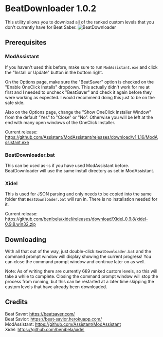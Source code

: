 # BeatDownloader 1.0.2
This utility allows you to download all of the ranked custom levels that you don't currently have for Beat Saber.
<img src="https://i.imgur.com/fz0kwft.png" alt="BeatDownloader"/>
## Prerequisites
### ModAssistant
If you haven't used this before, make sure to run `ModAssistant.exe` and click the "Install or Update" button in the bottom right.

On the Options page, make sure the "BeatSaver" option is checked on the "Enable OneClick Installs" dropdown. This actually didn't work for me at first and I needed to uncheck "BeatSaver" and check it again before they were working as expected. I would recommend doing this just to be on the safe side.

Also on the Options page, change the "Show OneClick Installer Window" from the default "Yes" to "Close" or "No". Otherwise you will be left at the end with many open windows of the OneClick Installer.

Current release: https://github.com/Assistant/ModAssistant/releases/download/v1.1.16/ModAssistant.exe  
### BeatDownloader.bat
This can be used as-is if you have used ModAssistant before. BeatDownloader will use the same install directory as set in ModAssistant.
### Xidel
This is used for JSON parsing and only needs to be copied into the same folder that `BeatDownloader.bat` will run in. There is no installation needed for it.

Current release: https://github.com/benibela/xidel/releases/download/Xidel_0.9.8/xidel-0.9.8.win32.zip  
## Downloading
With all that out of the way, just double-click `BeatDownloader.bat` and the command prompt window will display showing the current progress! You can close the command prompt window and continue later on as well.

Note: As of writing there are currently 689 ranked custom levels, so this will take a while to complete. Closing the command prompt window will stop the process from running, but this can be restarted at a later time skipping the custom levels that have already been downloaded.
## Credits
Beat Saver: https://beatsaver.com/  
Beat Savior: https://beat-savior.herokuapp.com/  
ModAssistant: https://github.com/Assistant/ModAssistant  
Xidel: https://github.com/benibela/xidel
